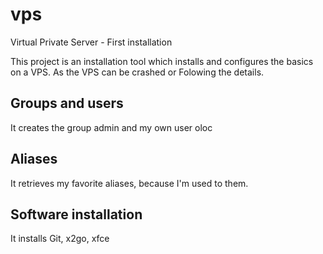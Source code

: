 vps
===

Virtual Private Server - First installation

This project is an installation tool which installs and configures the basics on a VPS. As the VPS can be crashed or 
Folowing the details.

## Groups and users
It creates the group admin and my own user oloc

## Aliases
It retrieves my favorite aliases, because I'm used to them.

## Software installation
It installs Git, x2go, xfce


